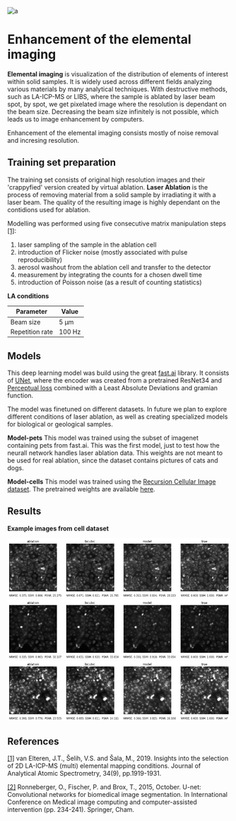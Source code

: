 ![a](/apm/l/:packageName)

# Enhancement of the elemental imaging

**Elemental imaging** is visualization of the distribution of elements of interest within solid samples. It is widely used across different fields analyzing various materials by many analytical techniques. With destructive methods, such as LA-ICP-MS or LIBS, where the sample is ablated by laser beam spot, by spot, we get pixelated image where the resolution is dependant on the beam size. Decreasing the beam size infinitely is not possible, which leads us to image enhancement by computers.

Enhancement of the elemental imaging consists mostly of noise removal and incresing resolution.

## Training set preparation
The training set consists of original high resolution images and their 'crappyfied' version created by virtual ablation. **Laser Ablation** is the process of removing material from a solid sample by irradiating it with a laser beam. The quality of the resulting image is highly dependant on the contidions used for ablation.    

Modelling was performed using five consecutive matrix manipulation steps [[1]](https://pubs.rsc.org/en/content/articlehtml/2019/ja/c9ja00166b):
1. laser sampling of the sample in the ablation cell
2. introduction of Flicker noise (mostly associated with pulse reproducibility)
3. aerosol washout from the ablation cell and transfer to the detector
4. measurement by integrating the counts for a chosen dwell time
5. introduction of Poisson noise (as a result of counting statistics)

**LA conditions**

Parameter | Value
--- | --- 
Beam size | 5 μm
Repetition rate | 100 Hz

## Models
This deep learning model was build using the great [fast.ai](https://www.fast.ai/about/) library. It consists of [UNet](https://arxiv.org/pdf/1505.04597.pdf), where the encoder was created from a pretrained ResNet34 and [Perceptual loss](https://arxiv.org/abs/1603.08155) combined with a Least Absolute Deviations and gramian function. 

The model was finetuned on different datasets. In future we plan to explore different conditions of laser ablation, as well as creating specialized models for biological or geological samples. 

**Model-pets**
This model was trained using the subset of imagenet containing pets from fast.ai. This was the first model, just to test how the neurall network handles laser ablation data. This weights are not meant to be used for real ablation, since the dataset contains pictures of cats and dogs.

**Model-cells**
This model was trained using the [Recursion Cellular Image dataset](https://www.rxrx.ai). The pretrained weights are available  [here](https://www.dropbox.com/s/aa7fqv4sypb0ecy/model.pth).

## Results

**Example images from cell dataset**

![comparison1](results/cells/E07_s2_w2_plot.png)
![comparison2](results/cells/I07_s1_w5_plot.png)
![comparison2](results/cells/J20_s1_w2_plot.png)

## References

[[1]](https://pubs.rsc.org/en/content/articlehtml/2019/ja/c9ja00166b) van Elteren, J.T., Šelih, V.S. and Šala, M., 2019. Insights into the selection of 2D LA-ICP-MS (multi) elemental mapping conditions. Journal of Analytical Atomic Spectrometry, 34(9), pp.1919-1931.

[[2]](https://arxiv.org/pdf/1505.04597.pdf) Ronneberger, O., Fischer, P. and Brox, T., 2015, October. U-net: Convolutional networks for biomedical image segmentation. In International Conference on Medical image computing and computer-assisted intervention (pp. 234-241). Springer, Cham.
